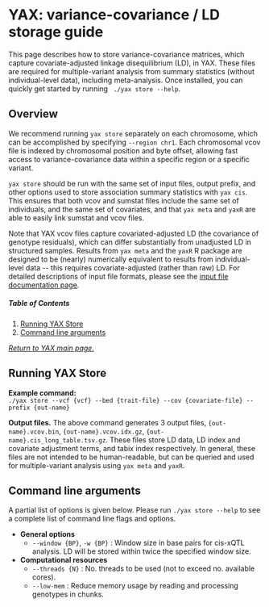 

# YAX: variance-covariance / LD storage guide
This page describes how to store variance-covariance matrices, which capture covariate-adjusted linkage disequilibrium (LD), in YAX. These files are required for multiple-variant analysis from summary statistics (without individual-level data), including meta-analysis.  Once installed, you can quickly get started by running ` ./yax store --help`. <br />

## Overview
We recommend running `yax store` separately on each chromosome, which can be accomplished by specifying `--region chr1`.  Each chromosomal vcov file is indexed by chromosomal position and byte offset, allowing fast access to variance-covariance data within a specific region or a specific variant.<br />

`yax store` should be run with the same set of input files, output prefix, and other options used to store association summary statistics with `yax cis`.  This ensures that both vcov and sumstat files include the same set of individuals, and the same set of covariates, and that `yax meta` and `yaxR` are able to easily link sumstat and vcov files.  <br />

Note that YAX vcov files capture covariated-adjusted LD (the covariance of genotype residuals), which can differ substantially from unadjusted LD in structured samples.  Results from `yax meta` and the `yaxR` R package are designed to be (nearly) numerically equivalent to results from individual-level data -- this requires covariate-adjusted (rather than raw) LD.  For detailed descriptions of input file formats, please see the [input file documentation page](/doc/input_files/). <br />

##### Table of Contents  

 1. [Running YAX Store](#running-yax-store)
 2. [Command line arguments](#command-line-arguments)

 [*Return to YAX main page.*](/yax/)

## Running YAX Store
**Example command:** <br />
 `./yax store --vcf {vcf} --bed {trait-file} --cov {covariate-file} --prefix {out-name}` <br />

 **Output files.** The above command generates 3 output files, `{out-name}.vcov.bin`, `{out-name}.vcov.idx.gz`, `{out-name}.cis_long_table.tsv.gz`.  These files store LD data, LD index and covariate adjustment terms, and tabix index respectively. In general, these files are not intended to be human-readable, but can be queried and used for multiple-variant analysis using `yax meta` and `yaxR`. <br />

## Command line arguments
A partial list of options is given below.  Please run `./yax store --help` to see a complete list of command line flags and options. 
 - **General options**
	  - `--window {BP}`, `-w {BP}` : Window size in base pairs for cis-xQTL analysis.  LD will be stored within twice the specified window size. 
 - **Computational resources** 
	 - `--threads {N}` : No. threads to be used (not to exceed no. available cores).
	 - `--low-mem` : Reduce memory usage by reading and processing genotypes in chunks.  
